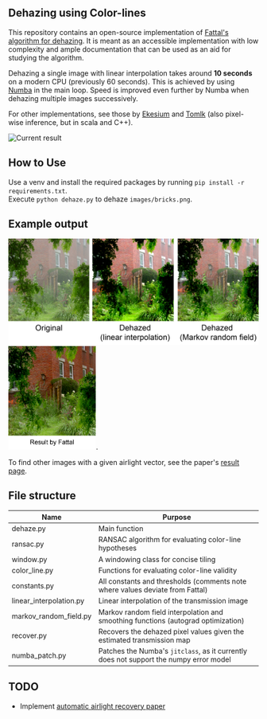 ## Dehazing using Color-lines
This repository contains an open-source implementation of [Fattal's algorithm for dehazing](https://www.cse.huji.ac.il/~raananf/projects/dehaze_cl/). 
It is meant as an accessible implementation with low complexity and ample documentation that can be used as an aid for studying the algorithm.   

Dehazing a single image with linear interpolation takes around **10 seconds** on a modern CPU (previously 60 seconds). This is achieved by using [Numba](http://numba.pydata.org/) in the main loop. Speed is improved even further by Numba when dehazing multiple images successively.
  
For other implementations, see those by [Ekesium](https://github.com/ekexium/dehazing-using-color-lines) and [Tomlk](https://github.com/Tomlk/Dehazing-with-Color-Lines) (also pixel-wise inference, but in scala and C++).

![Current result](images/dehaze.gif)

## How to Use 
Use a venv and install the required packages by running `pip install -r requirements.txt`.    
Execute `python dehaze.py` to dehaze `images/bricks.png`. 

## Example output
![example output](images/example.png)
<img src="images/fattal_result.png" width="35%">.

To find other images with a given airlight vector, see the paper's [result page](https://www.cse.huji.ac.il/~raananf/projects/dehaze_cl/results/).

## File structure 
| Name                    | Purpose                                                                           |
|-------------------------|-----------------------------------------------------------------------------------|
| dehaze.py               | Main function                                                                     |
| ransac.py               | RANSAC algorithm for evaluating color-line hypotheses                             |
| window.py               | A windowing class for concise tiling                                              |
| color_line.py           | Functions for evaluating color-line validity                                      |
| constants.py            | All constants and thresholds (comments note where values deviate from Fattal)        |
| linear_interpolation.py | Linear interpolation of the transmission image                                    |
| markov_random_field.py  | Markov random field interpolation and smoothing functions (autograd optimization) |
| recover.py              | Recovers the dehazed pixel values given the estimated transmission map            |
| numba_patch.py          | Patches the Numba's `jitclass`, as it currently does not support the numpy error model |


## TODO 
* Implement [automatic airlight recovery paper](https://www.cse.huji.ac.il/~raananf/projects/atm_light/)
